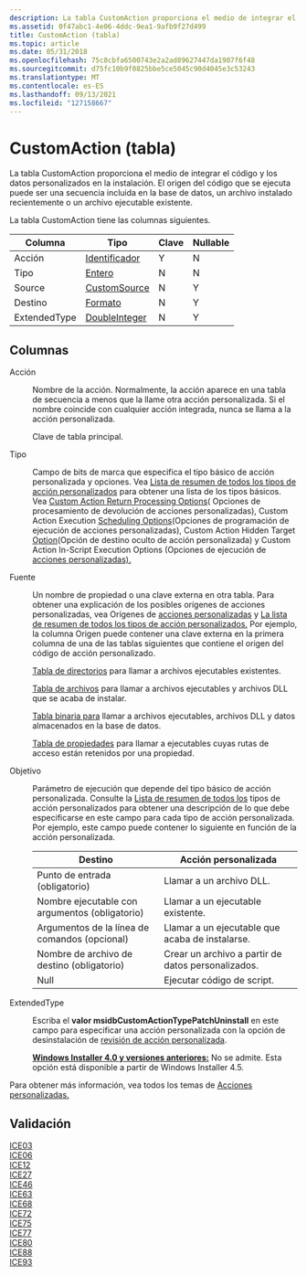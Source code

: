 ```yaml
---
description: La tabla CustomAction proporciona el medio de integrar el código y los datos personalizados en la instalación. El origen del código que se ejecuta puede ser una secuencia incluida en la base de datos, un archivo instalado recientemente o un archivo ejecutable existente.
ms.assetid: 0f47abc1-4e06-4ddc-9ea1-9afb9f27d499
title: CustomAction (tabla)
ms.topic: article
ms.date: 05/31/2018
ms.openlocfilehash: 75c8cbfa6500743e2a2ad89627447da1907f6f48
ms.sourcegitcommit: d75fc10b9f0825bbe5ce5045c90d4045e3c53243
ms.translationtype: MT
ms.contentlocale: es-ES
ms.lasthandoff: 09/13/2021
ms.locfileid: "127158667"
---
```

# <a name="customaction-table"></a>CustomAction (tabla)

La tabla CustomAction proporciona el medio de integrar el código y los datos personalizados en la instalación. El origen del código que se ejecuta puede ser una secuencia incluida en la base de datos, un archivo instalado recientemente o un archivo ejecutable existente.

La tabla CustomAction tiene las columnas siguientes.



| Columna       | Tipo                               | Clave | Nullable |
|--------------|------------------------------------|-----|----------|
| Acción       | [Identificador](identifier.md)       | Y   | N        |
| Tipo         | [Entero](integer.md)             | N   | N        |
| Source       | [CustomSource](customsource.md)   | N   | Y        |
| Destino       | [Formato](formatted.md)         | N   | Y        |
| ExtendedType | [DoubleInteger](doubleinteger.md) | N   | Y        |



 

## <a name="columns"></a>Columnas

<dl> <dt>

<span id="Action"></span><span id="action"></span><span id="ACTION"></span>Acción
</dt> <dd>

Nombre de la acción. Normalmente, la acción aparece en una tabla de secuencia a menos que la llame otra acción personalizada. Si el nombre coincide con cualquier acción integrada, nunca se llama a la acción personalizada.

Clave de tabla principal.

</dd> <dt>

<span id="Type"></span><span id="type"></span><span id="TYPE"></span>Tipo
</dt> <dd>

Campo de bits de marca que especifica el tipo básico de acción personalizada y opciones. Vea [Lista de resumen de todos los tipos de acción personalizados](summary-list-of-all-custom-action-types.md) para obtener una lista de los tipos básicos. Vea [Custom Action Return Processing Options](custom-action-return-processing-options.md)( Opciones de procesamiento de devolución de acciones personalizadas), Custom Action Execution [Scheduling Options](custom-action-execution-scheduling-options.md)(Opciones de programación de ejecución de acciones personalizadas), Custom Action Hidden Target [Option](custom-action-hidden-target-option.md)(Opción de destino oculto de acción personalizada) y Custom Action In-Script Execution Options (Opciones de ejecución de [acciones personalizadas).](custom-action-in-script-execution-options.md)

</dd> <dt>

<span id="Source"></span><span id="source"></span><span id="SOURCE"></span>Fuente
</dt> <dd>

Un nombre de propiedad o una clave externa en otra tabla. Para obtener una explicación de los posibles orígenes de acciones personalizadas, vea Orígenes de [acciones personalizadas](custom-action-sources.md) y [La lista de resumen de todos los tipos de acción personalizados.](summary-list-of-all-custom-action-types.md) Por ejemplo, la columna Origen puede contener una clave externa en la primera columna de una de las tablas siguientes que contiene el origen del código de acción personalizado.

[Tabla de directorios](directory-table.md) para llamar a archivos ejecutables existentes.

[Tabla de archivos](file-table.md) para llamar a archivos ejecutables y archivos DLL que se acaba de instalar.

[Tabla binaria para](binary-table.md) llamar a archivos ejecutables, archivos DLL y datos almacenados en la base de datos.

[Tabla de propiedades](property-table.md) para llamar a ejecutables cuyas rutas de acceso están retenidos por una propiedad.

</dd> <dt>

<span id="Target"></span><span id="target"></span><span id="TARGET"></span>Objetivo
</dt> <dd>

Parámetro de ejecución que depende del tipo básico de acción personalizada. Consulte la [Lista de resumen de todos los](summary-list-of-all-custom-action-types.md) tipos de acción personalizados para obtener una descripción de lo que debe especificarse en este campo para cada tipo de acción personalizada. Por ejemplo, este campo puede contener lo siguiente en función de la acción personalizada.



| Destino                                    | Acción personalizada                         |
|-------------------------------------------|---------------------------------------|
| Punto de entrada (obligatorio)                    | Llamar a un archivo DLL.                        |
| Nombre ejecutable con argumentos (obligatorio) | Llamar a un ejecutable existente.       |
| Argumentos de la línea de comandos (opcional)         | Llamar a un ejecutable que acaba de instalarse. |
| Nombre de archivo de destino (obligatorio)               | Crear un archivo a partir de datos personalizados.     |
| Null                                      | Ejecutar código de script.                |



 

</dd> <dt>

<span id="ExtendedType"></span><span id="extendedtype"></span><span id="EXTENDEDTYPE"></span>ExtendedType
</dt> <dd>

Escriba el **valor msidbCustomActionTypePatchUninstall** en este campo para especificar una acción personalizada con la opción de desinstalación de [revisión de acción personalizada](custom-action-patch-uninstall-option.md).

**[Windows Installer 4.0 y versiones anteriores:](not-supported-in-windows-installer-4-0.md)** No se admite. Esta opción está disponible a partir de Windows Installer 4.5.

</dd> </dl>

Para obtener más información, vea todos los temas de [Acciones personalizadas.](custom-actions.md)

## <a name="validation"></a>Validación

<dl>

[ICE03](ice03.md)  
[ICE06](ice06.md)  
[ICE12](ice12.md)  
[ICE27](ice27.md)  
[ICE46](ice46.md)  
[ICE63](ice63.md)  
[ICE68](ice68.md)  
[ICE72](ice72.md)  
[ICE75](ice75.md)  
[ICE77](ice77.md)  
[ICE80](ice80.md)  
[ICE88](ice88.md)  
[ICE93](ice93.md)  
</dl>

 

 



